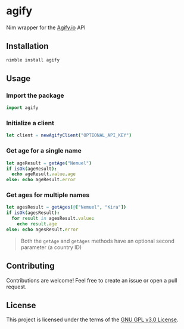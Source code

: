 # agify

Nim wrapper for the [Agify.io](https://agify.io) API

## Installation

```bash
nimble install agify
```

## Usage

### Import the package

```nim
import agify
```

### Initialize a client

```nim
let client = newAgifyClient("OPTIONAL_API_KEY")
```

### Get age for a single name

```nim
let ageResult = getAge("Nemuel")
if isOk(ageResult):
  echo ageResult.value.age
else: echo ageResult.error
```

### Get ages for multiple names

```nim
let agesResult = getAges(@["Nemuel", "Kira"])
if isOk(agesResult):
  for result in agesResult.value:
    echo result.age
else: echo agesResult.error
```

> Both the `getAge` and `getAges` methods have an optional second parameter (a country ID)

## Contributing

Contributions are welcome! Feel free to create an issue or open a pull request.

## License

This project is licensed under the terms of the [GNU GPL v3.0 License](https://www.gnu.org/licenses/gpl-3.0.html).
